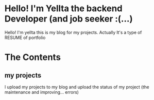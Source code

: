# Hello! I'm Yellta the backend Developer (and job seeker :(...)
Hello! I'm yellta this is my blog for my projects.
Actually It's a type of RESUME of portfolio

# The Contents
## my projects
I upload my projects to my blog and upload the status of my project (the maintenance and improving... errors)
